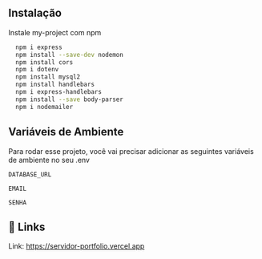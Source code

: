 
## Instalação

Instale my-project com npm

```bash
  npm i express
  npm install --save-dev nodemon
  npm install cors
  npm i dotenv
  npm install mysql2
  npm install handlebars
  npm i express-handlebars
  npm install --save body-parser
  npm i nodemailer
```
    
## Variáveis de Ambiente

Para rodar esse projeto, você vai precisar adicionar as seguintes variáveis de ambiente no seu .env

`DATABASE_URL`

`EMAIL`

`SENHA`


## 🔗 Links

Link: https://servidor-portfolio.vercel.app
